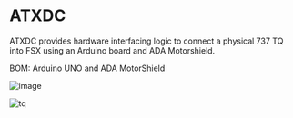 # ATXDC
ATXDC provides hardware interfacing logic to connect a physical 737 TQ into FSX using an Arduino board and ADA Motorshield. 

BOM: Arduino UNO and ADA MotorShield

![image](https://github.com/user-attachments/assets/a72f2b84-98b8-41e9-8852-b396f9c1604b)

![tq](https://github.com/user-attachments/assets/67d41d7e-bf75-4aa1-a02c-2e3fbeebbf1c)
